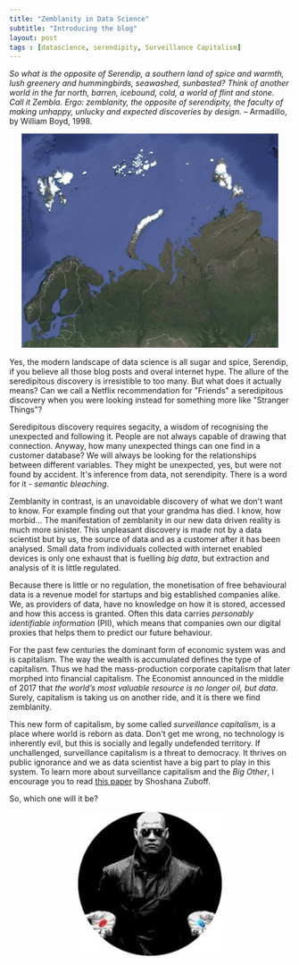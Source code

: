 ```yaml
---
title: "Zemblanity in Data Science"
subtitle: "Introducing the blog"
layout: post
tags : [datascience, serendipity, Surveillance Capitalism]
---
```


*So what is the opposite of Serendip, a southern land of spice and
warmth, lush greenery and hummingbirds, seawashed, sunbasted? Think of
another world in the far north, barren, icebound, cold, a world of
flint and stone. Call it Zembla. Ergo: zemblanity, the opposite of
serendipity, the faculty of making unhappy, unlucky and expected
discoveries by design.* – Armadillo, by William Boyd, 1998.

<p align="center">
  <img width="460px"  src="/blog/figs/2017-12-20-blog-introduction/nova_zembla.png">
</p>

Yes, the modern landscape of data science is all sugar and spice,
Serendip, if you believe all those blog posts and overal internet
hype. The allure of the seredipitous discovery is irresistible to too
many.  But what does it actually means? Can we call a Netflix
recommendation for "Friends" a seredipitous discovery when you were
looking instead for something more like "Stranger Things"?

Seredipitous discovery requires segacity, a wisdom of recognising the
unexpected and following it. People are not always capable of drawing
that connection.  Anyway, how many unexpected things can one find in a
customer database? We will always be looking for the relationships
between different variables. They might be unexpected, yes, but were
not found by accident.  It's inference from data, not serendipity.
There is a word for it - *semantic bleaching*.

Zemblanity in contrast, is an unavoidable discovery of what we don't
want to know. For example finding out that your grandma has died. I
know, how morbid... The manifestation of zemblanity in our new data
driven reality  is much more sinister. This unpleasant discovery is
made not by a data scientist but by us, the source of data and 
as a customer after it has been analysed. Small data from individuals
collected with internet enabled devices is only one exhaust that is
fuelling *big data*, but extraction and analysis of it is 
little regulated.

Because there is little or no regulation, the monetisation of free
behavioural data is a revenue model for startups and big established
companies alike. We, as providers of data, have no knowledge on how
it is stored, accessed and how this access is granted. Often this data
carries *personably identifiable information* (PII), which means that
companies own our digital proxies that helps them to predict our future
behaviour. 

For the past few centuries the dominant form of economic system was
and is capitalism. The way the wealth is accumulated defines the type
of capitalism. Thus we had the mass-production corporate capitalism
that later morphed into financial capitalism. The Economist announced
in the middle of 2017 that *the world’s most valuable resource is no
longer oil, but data*. Surely, capitalism is taking us on another
ride, and it is there we find zemblanity.

This new form of capitalism, by some called *surveillance capitalism*,
is a place where world is reborn as data. Don't get me wrong, no
technology is inherently evil, but this is socially and legally
undefended territory. If unchallenged, surveillance capitalism is a
threat to democracy. It thrives on public ignorance and we as data
scientist have a big part to play in this system. To learn more about
surveillance capitalism and the *Big Other*, I encourage you to read
[this paper] by Shoshana Zuboff.

So, which one will it be?
<p align="center">
  <img width="260px"  src="/blog/figs/2017-12-20-blog-introduction/pill.jpg">
</p>

[this paper]: "http://www.shoshanazuboff.com/new/recent-publications-and-interviews/big-other-surveillance-capitalism-and-the-prospects-of-an-information-civilization/"

